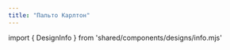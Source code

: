 ```yaml
---
title: "Пальто Карлтон"
---
```


import { DesignInfo } from 'shared/components/designs/info.mjs'

<DesignInfo design='carlton' docs />

